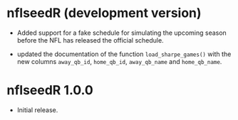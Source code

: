 # nflseedR (development version)

* Added support for a fake schedule for simulating the upcoming season before the NFL has released the official schedule.

* updated the documentation of the function `load_sharpe_games()` with the new columns `away_qb_id`, `home_qb_id`, `away_qb_name` and `home_qb_name`.

# nflseedR 1.0.0

* Initial release.
